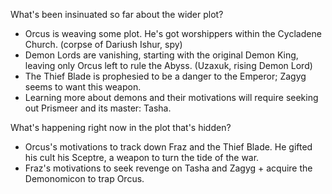 
What's been insinuated so far about the wider plot?
- Orcus is weaving some plot. He's got worshippers within the Cycladene Church. (corpse of Dariush Ishur, spy)
- Demon Lords are vanishing, starting with the original Demon King, leaving only Orcus left to rule the Abyss. (Uzaxuk, rising Demon Lord)
- The Thief Blade is prophesied to be a danger to the Emperor; Zagyg seems to want this weapon.
- Learning more about demons and their motivations will require seeking out Prismeer and its master: Tasha.

What's happening right now in the plot that's hidden?
- Orcus's motivations to track down Fraz and the Thief Blade. He gifted his cult his Sceptre, a weapon to turn the tide of the war.
- Fraz's motivations to seek revenge on Tasha and Zagyg + acquire the Demonomicon to trap Orcus.